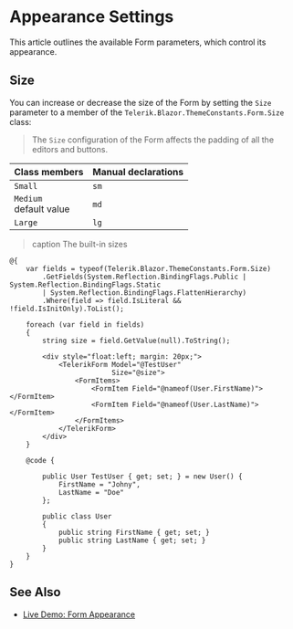 
# Appearance Settings

This article outlines the available Form parameters, which control its appearance.

## Size

You can increase or decrease the size of the Form by setting the `Size` parameter to a member of the `Telerik.Blazor.ThemeConstants.Form.Size` class:

>The `Size` configuration of the Form affects the padding of all the editors and buttons.

| Class members | Manual declarations |
|---------------|--------|
| `Small` |`sm`|
| `Medium`<br /> default value |`md`|
| `Large` |`lg`|

>caption The built-in sizes

````RAZOR
@{
    var fields = typeof(Telerik.Blazor.ThemeConstants.Form.Size)
        .GetFields(System.Reflection.BindingFlags.Public | System.Reflection.BindingFlags.Static
        | System.Reflection.BindingFlags.FlattenHierarchy)
        .Where(field => field.IsLiteral && !field.IsInitOnly).ToList();

    foreach (var field in fields)
    {
        string size = field.GetValue(null).ToString();

        <div style="float:left; margin: 20px;">
            <TelerikForm Model="@TestUser"
                         Size="@size">
                <FormItems>
                    <FormItem Field="@nameof(User.FirstName)"></FormItem>
                    <FormItem Field="@nameof(User.LastName)"></FormItem>
                </FormItems>
            </TelerikForm>
        </div>
    }

    @code {

        public User TestUser { get; set; } = new User() {
            FirstName = "Johny",
            LastName = "Doe"
        };

        public class User
        {
            public string FirstName { get; set; }
            public string LastName { get; set; }
        }
    }
}
````

## See Also

* [Live Demo: Form Appearance](https://demos.telerik.com/blazor-ui/form/appearance)

